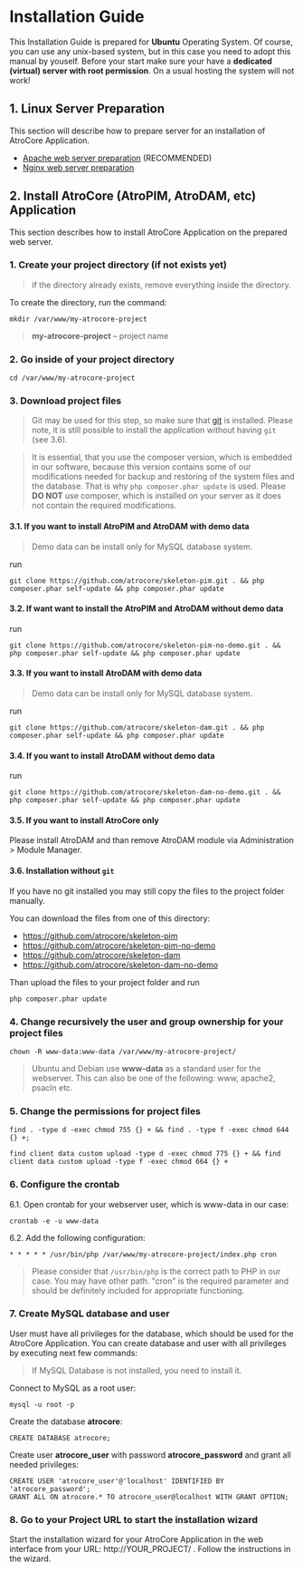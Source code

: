 # Installation Guide

This Installation Guide is prepared for **Ubuntu** Operating System. Of course, you can use any unix-based system, but in this case you need to adopt this manual by youself.
Before your start make sure your have a **dedicated (virtual) server with root permission**. On a usual hosting the system will not work!

## 1. Linux Server Preparation
This section will describe how to prepare server for an installation of AtroCore Application.
* [Apache web server preparation](./web-server-preparation-apache.md) (RECOMMENDED)
* [Nginx web server preparation](./web-server-preparation-nginx.md)

## 2. Install AtroCore (AtroPIM, AtroDAM, etc) Application
This section describes how to install AtroCore Application on the prepared web server.

### 1. Create your project directory (if not exists yet)
> if the directory already exists, remove everything inside the directory.

To create the directory, run the command:
```
mkdir /var/www/my-atrocore-project 
```
> **my-atrocore-project** – project name

### 2. Go inside of your project directory
```
cd /var/www/my-atrocore-project 
```

### 3. Download project files

> Git may be used for this step, so make sure that [git](https://git-scm.com/book/en/v2/Getting-Started-Installing-Git) is installed. Please note, it is still possible to install the application without having `git` (see 3.6).

> It is essential, that you use the composer version, which is embedded in our software, because this version contains some of our modifications needed for backup and restoring of the system files and the database. That is why `php composer.phar update` is used. Please **DO NOT** use composer, which is installed on your server as it does not contain the required modifications.

#### 3.1. If you want to install AtroPIM and AtroDAM with demo data
> Demo data can be install only for MySQL database system.

run
```
git clone https://github.com/atrocore/skeleton-pim.git . && php composer.phar self-update && php composer.phar update
```

#### 3.2. If want want to install the AtroPIM and AtroDAM without demo data

run
```
git clone https://github.com/atrocore/skeleton-pim-no-demo.git . && php composer.phar self-update && php composer.phar update
```

#### 3.3. If you want to install AtroDAM with demo data
> Demo data can be install only for MySQL database system.

run
```
git clone https://github.com/atrocore/skeleton-dam.git . && php composer.phar self-update && php composer.phar update
```

#### 3.4. If you want to install AtroDAM without demo data

run
```
git clone https://github.com/atrocore/skeleton-dam-no-demo.git . && php composer.phar self-update && php composer.phar update
```

#### 3.5. If you want to install AtroCore only
Please install AtroDAM and than remove AtroDAM module via Administration > Module Manager.

#### 3.6. Installation without `git` 
If you have no git installed you may still copy the files to the project folder manually.

You can download the files from one of this directory:
- https://github.com/atrocore/skeleton-pim
- https://github.com/atrocore/skeleton-pim-no-demo
- https://github.com/atrocore/skeleton-dam 
- https://github.com/atrocore/skeleton-dam-no-demo

Than upload the files to your project folder and run
```
php composer.phar update
```

### 4. Change recursively the user and group ownership for your project files
```
chown -R www-data:www-data /var/www/my-atrocore-project/
```
> Ubuntu and Debian use **www-data** as a standard user for the webserver. This can also be one of the following: www, apache2, psacln etc.

### 5. Change the permissions for project files
```
find . -type d -exec chmod 755 {} + && find . -type f -exec chmod 644 {} +;
```
```
find client data custom upload -type d -exec chmod 775 {} + && find client data custom upload -type f -exec chmod 664 {} +
```    
### 6. Configure the crontab
   6.1. Open crontab for your webserver user, which is www-data in our case:
```
crontab -e -u www-data
``` 
   6.2. Add the following configuration:
```      
* * * * * /usr/bin/php /var/www/my-atrocore-project/index.php cron
```
> Please consider that `/usr/bin/php` is the correct path to PHP in our case. You may have other path. "cron" is the required parameter and should be definitely included for appropriate functioning.

### 7. Create MySQL database and user

User must have all privileges for the database, which should be used for the AtroCore Application. You can create database and user with all privileges by executing next few commands:

> If MySQL Database is not installed, you need to install it.

Connect to MySQL as a root user:
```
mysql -u root -p
```
Create the database **atrocore**:
```
CREATE DATABASE atrocore;
```
Create user **atrocore_user** with password **atrocore_password** and grant all needed privileges:
```
CREATE USER 'atrocore_user'@'localhost' IDENTIFIED BY 'atrocore_password';
GRANT ALL ON atrocore.* TO atrocore_user@localhost WITH GRANT OPTION;
```

### 8. Go to your Project URL to start the installation wizard 

Start the installation wizard for your AtroCore Application in the web interface from your URL: http://YOUR_PROJECT/ . Follow the instructions in the wizard.

